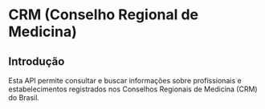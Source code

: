 # CRM (Conselho Regional de Medicina)

## Introdução

Esta API permite consultar e buscar informações sobre profissionais e
estabelecimentos registrados nos Conselhos Regionais de Medicina (CRM) do Brasil.
